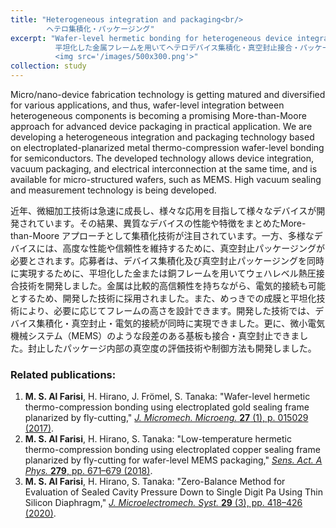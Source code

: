 ```yaml
---
title: "Heterogeneous integration and packaging<br/>
        ヘテロ集積化・パッケージング"
excerpt: "Wafer-level hermetic bonding for heterogeneous device integration and packaging using planarized metal frames<br/>
          平坦化した金属フレームを用いてヘテロデバイス集積化・真空封止接合・パッケージング<br/>
          <img src='/images/500x300.png'>"
collection: study
---
```


Micro/nano-device fabrication technology is getting matured and diversified for various applications, and thus, wafer-level integration between heterogeneous components is becoming a promising More-than-Moore approach for advanced device packaging in practical application. We are developing a heterogeneous integration and packaging technology based on electroplated-planarized metal thermo-compression wafer-level bonding for semiconductors. The developed technology allows device integration, vacuum packaging, and electrical interconnection at the same time, and is available for micro-structured wafers, such as MEMS. High vacuum sealing and measurement technology is being developed.

近年、微細加工技術は急速に成長し、様々な応用を目指して様々なデバイスが開発されています。その結果、異質なデバイスの性能や特徴をまとめたMore-than-Moore アプローチとして集積化技術が注目されています。一方、多様なデバイスには、高度な性能や信頼性を維持するために、真空封止パッケージングが必要とされます。応募者は、デバイス集積化及び真空封止パッケージングを同時に実現するために、平坦化した金または銅フレームを用いてウェハレベル熱圧接合技術を開発しました。金属は比較的高信頼性を持ちながら、電気的接続も可能とするため、開発した技術に採用されました。また、めっきでの成膜と平坦化技術により、必要に応じてフレームの高さを設計できます。開発した技術では、デバイス集積化・真空封止・電気的接続が同時に実現できました。更に、微小電気機械システム（MEMS）のような段差のある基板も接合・真空封止できました。封止したパッケージ内部の真空度の評価技術や制御方法も開発しました。

### Related publications:

1. **M. S. Al Farisi**, H. Hirano, J. Frömel, S. Tanaka: "Wafer-level hermetic thermo-compression bonding using electroplated gold sealing frame planarized by fly-cutting," [_J. Micromech. Microeng._ **27** (1), p. 015029 (2017)](http://dx.doi.org/10.1088/1361-6439/27/1/015029).
2. **M. S. Al Farisi**, H. Hirano, S. Tanaka: "Low-temperature hermetic thermo-compression bonding using electroplated copper sealing frame planarized by fly-cutting for wafer-level MEMS packaging," [_Sens. Act. A Phys._ **279**, pp. 671–679 (2018)](https://doi.org/10.1016/j.sna.2018.06.021).
3. **M. S. Al Farisi**, H. Hirano, S. Tanaka: "Zero-Balance Method for Evaluation of Sealed Cavity Pressure Down to Single Digit Pa Using Thin Silicon Diaphragm," [_J. Microelectromech. Syst._ **29** (3), pp. 418–426 (2020)](https://doi.org/10.1109/JMEMS.2020.2984229).

